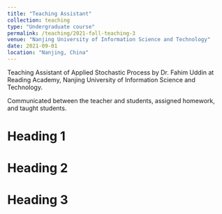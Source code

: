 ```yaml
---
title: "Teaching Assistant"
collection: teaching
type: "Undergraduate course"
permalink: /teaching/2021-fall-teaching-3
venue: "Nanjing University of Information Science and Technology"
date: 2021-09-01
location: "Nanjing, China"
---
```


Teaching Assistant of Applied Stochastic Process by Dr. Fahim Uddin at Reading Academy, Nanjing University of Information Science and Technology.

Communicated between the teacher and students, assigned homework, and taught students.

Heading 1
======

Heading 2
======

Heading 3
======